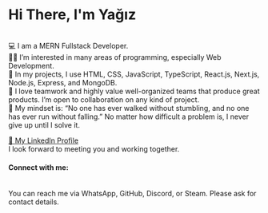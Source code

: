 <h1>Hi There, I'm Yağız</h1> </br>
💻 I am a MERN Fullstack Developer. </br>
👨‍💻 I’m interested in many areas of programming, especially Web Development. </br>
📝 In my projects, I use HTML, CSS, JavaScript, TypeScript, React.js, Next.js, Node.js, Express, and MongoDB. </br>
🤝 I love teamwork and highly value well-organized teams that produce great products. I’m open to collaboration on any kind of project. </br>
💪 My mindset is: “No one has ever walked without stumbling, and no one has ever run without falling.” No matter how difficult a problem is, I never give up until I solve it. </br>

[📂 My LinkedIn Profile](https://www.linkedin.com/in/yagizkarabulut/) </br>
I look forward to meeting you and working together.

<h4>Connect with me:</h4> </br>
You can reach me via WhatsApp, GitHub, Discord, or Steam. Please ask for contact details.
